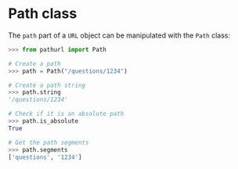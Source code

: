 # Path class

The `path` part of a `URL` object can be manipulated with the `Path` class:

```python
>>> from pathurl import Path

# Create a path
>>> path = Path("/questions/1234")

# Create a path string
>>> path.string
'/questions/1234'

# Check if it is an absolute path
>>> path.is_absolute
True

# Get the path segments
>>> path.segments
['questions', '1234']
```
